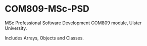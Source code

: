 # COM809-MSc-PSD

MSc Professional Software Development COM809 module, Ulster University. 

Includes Arrays, Objects and Classes.
